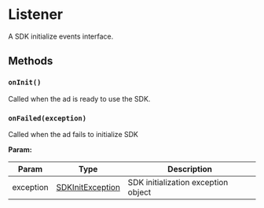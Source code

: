 # Listener

A SDK initialize events interface.

## Methods

### `onInit()`

Called when the ad is ready to use the SDK.

### `onFailed(exception)`

Called when the ad fails to initialize SDK

**Param:**

| Param     | Type                                                 | Description                         |
| --------- | ---------------------------------------------------- | ----------------------------------- |
| exception | [SDKInitException](../exceptions/sdk_init_exception) | SDK initialization exception object |
